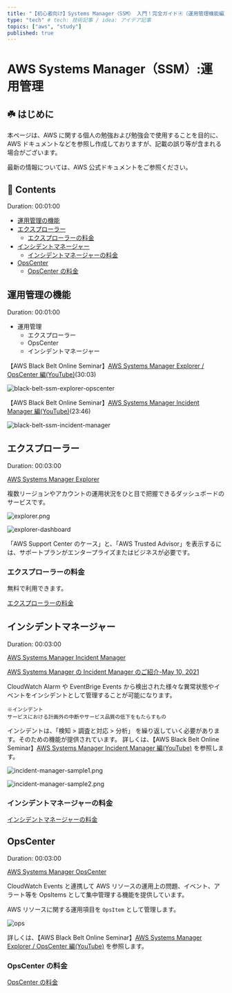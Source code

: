 ```yaml
---
title: "【初心者向け】Systems Manager（SSM） 入門！完全ガイド④（運用管理機能編）" # 記事のタイトル
type: "tech" # tech: 技術記事 / idea: アイデア記事
topics: ["aws", "study"]
published: true
---
```


# AWS Systems Manager（SSM）:運用管理<!-- omit in toc -->

## ☘️ はじめに<!-- omit in toc -->

本ページは、AWS に関する個人の勉強および勉強会で使用することを目的に、AWS ドキュメントなどを参照し作成しておりますが、記載の誤り等が含まれる場合がございます。

最新の情報については、AWS 公式ドキュメントをご参照ください。

## 👀 Contents<!-- omit in toc -->

Duration: 00:01:00

- [運用管理の機能](#運用管理の機能)
- [エクスプローラー](#エクスプローラー)
  - [エクスプローラーの料金](#エクスプローラーの料金)
- [インシデントマネージャー](#インシデントマネージャー)
  - [インシデントマネージャーの料金](#インシデントマネージャーの料金)
- [OpsCenter](#opscenter)
  - [OpsCenter の料金](#opscenter-の料金)

## 運用管理の機能

Duration: 00:01:00

- 運用管理
  - エクスプローラー
  - OpsCenter
  - インシデントマネージャー

【AWS Black Belt Online Seminar】[AWS Systems Manager Explorer / OpsCenter 編(YouTube)](https://www.youtube.com/watch?v=XXG88mXS6_E)(30:03)

![black-belt-ssm-explorer-opscenter](/images/ssm/black-belt-ssm-explorer-opscenter-s.jpg)

【AWS Black Belt Online Seminar】[AWS Systems Manager Incident Manager 編(YouTube)](https://www.youtube.com/watch?v=03MiGRe9fkI)(23:46)

![black-belt-ssm-incident-manager](/images/ssm/black-belt-ssm-incident-manager-s.jpg)

## エクスプローラー

Duration: 00:03:00

[AWS Systems Manager Explorer](https://docs.aws.amazon.com/ja_jp/systems-manager/latest/userguide/Explorer.html)

複数リージョンやアカウントの運用状況をひと目で把握できるダッシュボードのサービスです。

![explorer.png](/images/ssm/explorer.png)

![explorer-dashboard](/images/ssm/explorer-dashboard.png)

「AWS Support Center のケース」と、「AWS Trusted Advisor」を表示するには、サポートプランがエンタープライズまたはビジネスが必要です。

### エクスプローラーの料金

無料で利用できます。

[エクスプローラーの料金](https://aws.amazon.com/jp/systems-manager/pricing/#Explorer)

## インシデントマネージャー

Duration: 00:03:00

[AWS Systems Manager Incident Manager](https://docs.aws.amazon.com/ja_jp/systems-manager/latest/userguide/incident-manager.html)

[AWS Systems Manager の Incident Manager のご紹介-May 10, 2021](https://aws.amazon.com/jp/about-aws/whats-new/2021/05/introducing-incident-manager-aws-systems-manager/)

CloudWatch Alarm や EventBrige Events から検出された様々な異常状態やイベントをインシデントとして管理することが可能になります。

```text
※インシデント
サービスにおける計画外の中断やサービス品質の低下をもたらすもの
```

インシデントは、「検知 > 調査と対応 > 分析」 を繰り返していく必要があります。そのための機能が提供されています。
詳しくは、【AWS Black Belt Online Seminar】[AWS Systems Manager Incident Manager 編(YouTube)](https://www.youtube.com/watch?v=03MiGRe9fkI) を参照します。

![incident-manager-sample1.png](/images/ssm/incident-manager-sample.png)

![incident-manager-sample2.png](/images/ssm/incident-manager-sample-2.png)

### インシデントマネージャーの料金

[インシデントマネージャーの料金](https://aws.amazon.com/jp/systems-manager/pricing/#Incident_Manager)

## OpsCenter

Duration: 00:03:00

[AWS Systems Manager OpsCenter](https://docs.aws.amazon.com/ja_jp/systems-manager/latest/userguide/OpsCenter.html)

CloudWatch Events と連携して AWS リソースの運用上の問題、イベント、アラート等を OpsItems として集中管理する機能を提供しています。

AWS リソースに関する運用項目を `OpsItem` として管理します。

![ops](/images/ssm/ops.png)

詳しくは、【AWS Black Belt Online Seminar】[AWS Systems Manager Explorer / OpsCenter 編(YouTube)](https://www.youtube.com/watch?v=XXG88mXS6_E) を参照します。

### OpsCenter の料金

[OpsCenter の料金](https://aws.amazon.com/jp/systems-manager/pricing/#OpsCenter)
